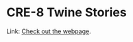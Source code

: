 # CRE-8 Twine Stories
Link: [Check out the webpage](https://codypendzich.github.io/Cre-8_TwineStories/).
